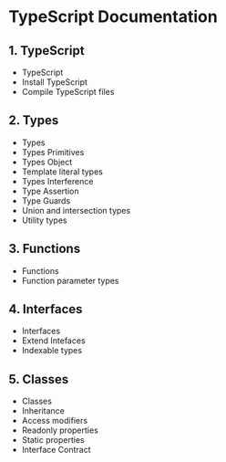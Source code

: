 # TypeScript Documentation

## 1. TypeScript

- TypeScript
- Install TypeScript
- Compile TypeScript files

## 2. Types

- Types
- Types Primitives
- Types Object
- Template literal types
- Types Interference
- Type Assertion
- Type Guards
- Union and intersection types
- Utility types

## 3. Functions

- Functions
- Function parameter types

## 4. Interfaces

- Interfaces
- Extend Intefaces
- Indexable types

## 5. Classes

- Classes
- Inheritance
- Access modifiers
- Readonly properties
- Static properties
- Interface Contract
